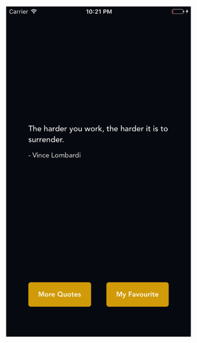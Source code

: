 
![Versi Pertama](https://github.com/iqbalfasri/QuotesApp/blob/master/Simulator%20Screen%20Shot%20May%205,%202018,%2010.21.48%20PM.png?raw=true)
